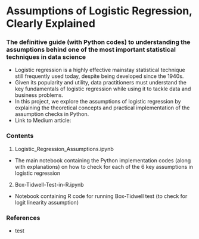 # Assumptions of Logistic Regression, Clearly Explained
### The definitive guide (with Python codes) to understanding the assumptions behind one of the most important statistical techniques in data science

- Logistic regression is a highly effective mainstay statistical technique still frequently used today, despite being developed since the 1940s.
- Given its popularity and utility, data practitioners must understand the key fundamentals of logistic regression while using it to tackle data and business problems.
- In this project, we explore the assumptions of logistic regression by explaining the theoretical concepts and practical implementation of the assumption checks in Python.
- Link to Medium article:

### Contents
1. Logistic_Regression_Assumptions.ipynb
 - The main notebook containing the Python implementation codes (along with explanations) on how to check for each of the 6 key assumptions in logistic regression

2. Box-Tidwell-Test-in-R.ipynb
 - Notebook containing R code for running Box-Tidwell test (to check for logit linearity assumption)


### References
 - test
